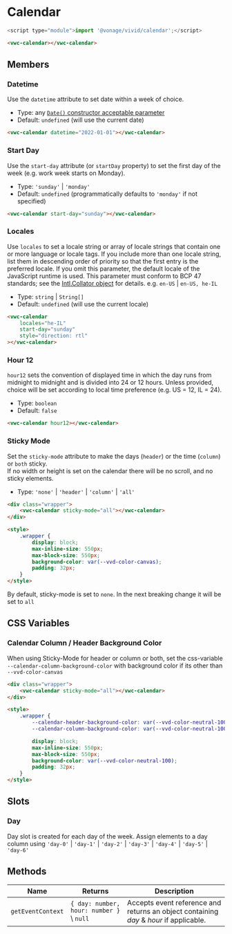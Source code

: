 # Calendar

```js
<script type="module">import '@vonage/vivid/calendar';</script>
```

```html preview
<vwc-calendar></vwc-calendar>
```

## Members

### Datetime

Use the `datetime` attribute to set date within a week of choice.

- Type: any [`Date()` constructor acceptable parameter](https://developer.mozilla.org/en-US/docs/Web/JavaScript/Reference/Global_Objects/Date/Date#parameters)
- Default: `undefined` (will use the current date)

```html preview
<vwc-calendar datetime="2022-01-01"></vwc-calendar>
```

### Start Day

Use the `start-day` attribute (or `startDay` property) to set the first day of the week (e.g. work week starts on Monday).

- Type: `'sunday'` | `'monday'`
- Default: `undefined` (programmatically defaults to `'monday'` if not specified)

```html preview
<vwc-calendar start-day="sunday"></vwc-calendar>
```

### Locales

Use `locales` to set a locale string or array of locale strings that contain one or more language or locale tags. If you include more than one locale string, list them in descending order of priority so that the first entry is the preferred locale. If you omit this parameter, the default locale of the JavaScript runtime is used. This parameter must conform to BCP 47 standards; see the [Intl.Collator object](https://developer.mozilla.org/en-US/docs/Web/JavaScript/Reference/Global_Objects/Intl/Collator) for details. e.g. `en-US` | `en-US, he-IL`

- Type: `string` | `String[]`
- Default: `undefined` (will use the current locale)

```html preview
<vwc-calendar
	locales="he-IL"
	start-day="sunday"
	style="direction: rtl"
></vwc-calendar>
```

### Hour 12

`hour12` sets the convention of displayed time in which the day runs from midnight to midnight and is divided into 24 or 12 hours.
Unless provided, choice will be set according to local time preference (e.g. US = 12, IL = 24).

- Type: `boolean`
- Default: `false`

```html preview
<vwc-calendar hour12></vwc-calendar>
```

### Sticky Mode

Set the `sticky-mode` attribute to make the days (`header`) or the time (`column`) or `both` sticky.  
If no width or height is set on the calendar there will be no scroll, and no sticky elements.

- Type: `'none'` | `'header'` | `'column'` | `'all'`

```html preview
<div class="wrapper">
	<vwc-calendar sticky-mode="all"></vwc-calendar>
</div>

<style>
	.wrapper {
		display: block;
		max-inline-size: 550px;
		max-block-size: 550px;
		background-color: var(--vvd-color-canvas);
		padding: 32px;
	}
</style>
```

<vwc-note connotation="warning" headline="Setting Sticky-Mode to all">
	<vwc-icon slot="icon" name="warning-line" label="Warning"></vwc-icon>
	<p>By default, sticky-mode is set to <code>none</code>. In the next breaking change it will be set to <code>all</code></p>
</vwc-note>

## CSS Variables

### Calendar Column / Header Background Color

When using Sticky-Mode for header or column or both, set the css-variable `--calendar-column-background-color` with background color if its other than `--vvd-color-canvas`

```html preview
<div class="wrapper">
	<vwc-calendar sticky-mode="all"></vwc-calendar>
</div>

<style>
	.wrapper {
		--calendar-header-background-color: var(--vvd-color-neutral-100);
		--calendar-column-background-color: var(--vvd-color-neutral-100);

		display: block;
		max-inline-size: 550px;
		max-block-size: 550px;
		background-color: var(--vvd-color-neutral-100);
		padding: 32px;
	}
</style>
```

## Slots

### Day

Day slot is created for each day of the week.
Assign elements to a day column using `'day-0'` | `'day-1'` | `'day-2'` | `'day-3'` | `'day-4'` | `'day-5'` | `'day-6'`

## Methods

<div class="table-wrapper">

| Name              | Returns                                  | Description                                                                            |
| ----------------- | ---------------------------------------- | -------------------------------------------------------------------------------------- |
| `getEventContext` | `{ day: number, hour: number }` \ `null` | Accepts event reference and returns an object containing _day_ & _hour_ if applicable. |

</div>
